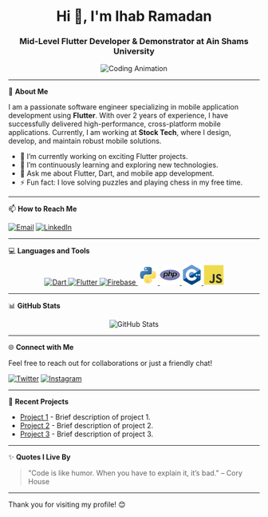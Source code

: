 <h1 align="center">Hi 👋, I'm Ihab Ramadan</h1>
<h3 align="center">Mid-Level Flutter Developer & Demonstrator at Ain Shams University</h3>

<p align="center">
  <img src="https://user-images.githubusercontent.com/74038190/212749447-bfb7e725-6987-49d9-ae85-2015e3e7cc41.gif" alt="Coding Animation" />
</p>

---

🌟 **About Me**

I am a passionate software engineer specializing in mobile application development using **Flutter**. With over 2 years of experience, I have successfully delivered high-performance, cross-platform mobile applications. Currently, I am working at **Stock Tech**, where I design, develop, and maintain robust mobile solutions.

- 🔭 I’m currently working on exciting Flutter projects.
- 🌱 I’m continuously learning and exploring new technologies.
- 💬 Ask me about Flutter, Dart, and mobile app development.
- ⚡ Fun fact: I love solving puzzles and playing chess in my free time.

---

📫 **How to Reach Me**

[![Email](https://img.shields.io/badge/Email-ehabr318@gmail.com-red?style=flat-square&logo=gmail)](mailto:ehabr318@gmail.com)
[![LinkedIn](https://img.shields.io/badge/LinkedIn-ihabramadan1-blue?style=flat-square&logo=linkedin)](https://linkedin.com/in/ihabramadan1)

---

💻 **Languages and Tools**

<p align="center">
  <a href="https://dart.dev" target="_blank">
    <img src="https://www.vectorlogo.zone/logos/dartlang/dartlang-icon.svg" alt="Dart" width="40" height="40"/>
  </a>
  <a href="https://flutter.dev" target="_blank">
    <img src="https://www.vectorlogo.zone/logos/flutterio/flutterio-icon.svg" alt="Flutter" width="40" height="40"/>
  </a>
  <a href="https://firebase.google.com/" target="_blank">
    <img src="https://www.vectorlogo.zone/logos/firebase/firebase-icon.svg" alt="Firebase" width="40" height="40"/>
  </a>
  <a href="https://www.python.org" target="_blank">
    <img src="https://raw.githubusercontent.com/devicons/devicon/master/icons/python/python-original.svg" alt="Python" width="40" height="40"/>
  </a>
  <a href="https://www.php.net" target="_blank">
    <img src="https://raw.githubusercontent.com/devicons/devicon/master/icons/php/php-original.svg" alt="PHP" width="40" height="40"/>
  </a>
  <a href="https://www.w3schools.com/cpp/" target="_blank">
    <img src="https://raw.githubusercontent.com/devicons/devicon/master/icons/cplusplus/cplusplus-original.svg" alt="C++" width="40" height="40"/>
  </a>
  <a href="https://developer.mozilla.org/en-US/docs/Web/JavaScript" target="_blank">
    <img src="https://raw.githubusercontent.com/devicons/devicon/master/icons/javascript/javascript-original.svg" alt="JavaScript" width="40" height="40"/>
  </a>
</p>

---

📊 **GitHub Stats**

<p align="center">
  <img src="https://github-readme-stats.vercel.app/api?username=ihabramadan1&show_icons=true&theme=radical" alt="GitHub Stats" />
</p>

---

🌐 **Connect with Me**

Feel free to reach out for collaborations or just a friendly chat!

[![Twitter](https://img.shields.io/badge/Twitter-@ihabramadan-blue?style=flat-square&logo=twitter)](https://twitter.com/ihabramadan)
[![Instagram](https://img.shields.io/badge/Instagram-@ihabramadan-purple?style=flat-square&logo=instagram)](https://instagram.com/ihabramadan)

---

🚀 **Recent Projects**

- [Project 1](#) - Brief description of project 1.
- [Project 2](#) - Brief description of project 2.
- [Project 3](#) - Brief description of project 3.

---

✨ **Quotes I Live By**

> "Code is like humor. When you have to explain it, it’s bad." – Cory House

---

Thank you for visiting my profile! 😊
